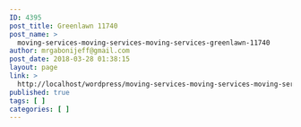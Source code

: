 ```yaml
---
ID: 4395
post_title: Greenlawn 11740
post_name: >
  moving-services-moving-services-moving-services-greenlawn-11740
author: mrgabonijeff@gmail.com
post_date: 2018-03-28 01:38:15
layout: page
link: >
  http://localhost/wordpress/moving-services-moving-services-moving-services-greenlawn-11740/
published: true
tags: [ ]
categories: [ ]
---
```


